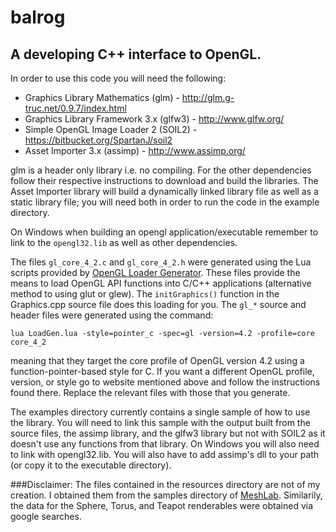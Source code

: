# balrog

## A developing C++ interface to OpenGL.

In order to use this code you will need the following:

* Graphics Library Mathematics (glm) - http://glm.g-truc.net/0.9.7/index.html
* Graphics Library Framework 3.x (glfw3) - http://www.glfw.org/
* Simple OpenGL Image Loader 2 (SOIL2) - https://bitbucket.org/SpartanJ/soil2
* Asset Importer 3.x (assimp) - http://www.assimp.org/

glm is a header only library i.e. no compiling. For the other dependencies follow their respective instructions to download and build the libraries. The Asset Importer library will build a dynamically linked library file as well as a static library file; you will need both in order to run the code in the example directory. 

On Windows when building an opengl application/executable remember to link to the `opengl32.lib` as well as other dependencies.

The files `gl_core_4_2.c` and `gl_core_4_2.h` were generated using the Lua scripts provided by [OpenGL Loader Generator](https://bitbucket.org/alfonse/glloadgen/wiki/Home). 
These files provide the means to load OpenGL API functions into C/C++ applications (alternative method to using glut or glew). The `initGraphics()` function in the Graphics.cpp source file does this loading for you.
The `gl_*` source and header files were generated using the command:

`lua LoadGen.lua -style=pointer_c -spec=gl -version=4.2 -profile=core core_4_2` 

meaning that they target the core profile of OpenGL version 4.2 using a function-pointer-based style for C. If you want a different OpenGL profile, version, or style go to website mentioned above and follow the instructions found there. Replace the relevant files with those that you generate.

The examples directory currently contains a single sample of how to use the library. You will need to link this sample with the output built from the source files, the assimp library, and the glfw3 library but not with SOIL2 as it doesn't use any functions from that library. On Windows you will also need to link with opengl32.lib. You will also have to add assimp's dll to your path (or copy it to the executable directory).

###Disclaimer:
The files contained in the resources directory are not of my creation. I obtained them from the samples directory of [MeshLab](http://meshlab.sourceforge.net/). Similarily, the data for the Sphere, Torus, and Teapot renderables were obtained via google searches. 
